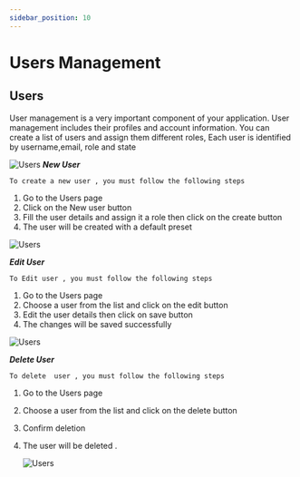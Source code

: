 ```yaml
---
sidebar_position: 10
---
```


# Users Management

## Users

User management is a very important component of your application.
User management includes their profiles and account information. You can create a list of users and assign them different roles,
Each user is identified by username,email, role and state

![Users](/img/Users.png)
**_New User_**

`To create a new user , you must follow the following steps`

1. Go to the Users page
2. Click on the New user button
3. Fill the user details and assign it a role then click on the create button
4. The user will be created with a default preset

![Users](/img/new_user.png)

**_Edit User_**

`To Edit user , you must follow the following steps`

1. Go to the Users page
2. Choose a user from the list and click on the edit button
3. Edit the user details then click on save button
4. The changes will be saved successfully

![Users](/img/edit_user.png)

**_Delete User_**

`To delete  user , you must follow the following steps`

1. Go to the Users page
2. Choose a user from the list and click on the delete button
3. Confirm deletion
4. The user will be deleted .

   ![Users](/img/delete_user.png)
